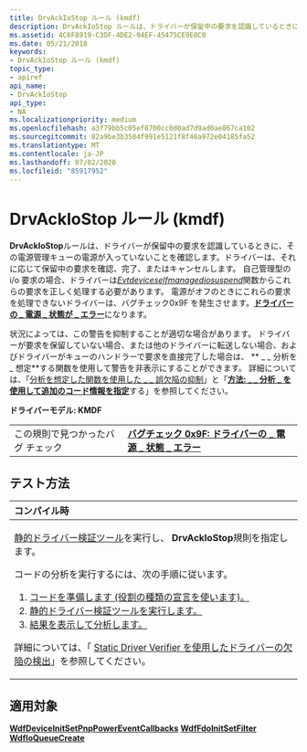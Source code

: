 ```yaml
---
title: DrvAckIoStop ルール (kmdf)
description: DrvAckIoStop ルールは、ドライバーが保留中の要求を認識しているときに、その電源管理キューの電源が入っていないことを確認します。ドライバーは、それに応じて保留中の要求を確認、完了、またはキャンセルします。
ms.assetid: 4C6F8919-C3DF-4DE2-94EF-45475CE9E0C0
ms.date: 05/21/2018
keywords:
- DrvAckIoStop ルール (kmdf)
topic_type:
- apiref
api_name:
- DrvAckIoStop
api_type:
- NA
ms.localizationpriority: medium
ms.openlocfilehash: a3f79bb5c05ef8700cc0d0ad7d9ad0ae867ca102
ms.sourcegitcommit: 82a9be3b3584f991e5121f8f46a972e04185fa52
ms.translationtype: MT
ms.contentlocale: ja-JP
ms.lasthandoff: 07/02/2020
ms.locfileid: "85917952"
---
```

# <a name="drvackiostop-rule-kmdf"></a>DrvAckIoStop ルール (kmdf)


**DrvAckIoStop**ルールは、ドライバーが保留中の要求を認識しているときに、その電源管理キューの電源が入っていないことを確認します。ドライバーは、それに応じて保留中の要求を確認、完了、またはキャンセルします。 自己管理型の i/o 要求の場合、ドライバーは[*Evtdeviceselfmanagediosuspend*](https://docs.microsoft.com/windows-hardware/drivers/ddi/wdfdevice/nc-wdfdevice-evt_wdf_device_self_managed_io_suspend)関数からこれらの要求を正しく処理する必要があります。 電源がオフのときにこれらの要求を処理できないドライバーは、バグチェック0x9F を発生させます。[**ドライバーの \_ 電源 \_ 状態が \_ エラー**](https://docs.microsoft.com/windows-hardware/drivers/debugger/bug-check-0x9f--driver-power-state-failure)になります。

状況によっては、この警告を抑制することが適切な場合があります。 ドライバーが要求を保留していない場合、または他のドライバーに転送しない場合、およびドライバーがキューのハンドラーで要求を直接完了した場合は、 ** \_ \_ 分析を \_ 想定**する関数を使用して警告を非表示にすることができます。 詳細については、「[分析を想定した関数を使用した \_ \_ 誤欠陥の抑制](https://docs.microsoft.com/windows-hardware/drivers/devtest/using-the--analysis-assume-function-to-suppress-false-defects)」と「[**方法: \_ \_ 分析 \_ を使用して追加のコード情報を指定**](https://docs.microsoft.com/visualstudio/code-quality/how-to-specify-additional-code-information-by-using-analysis-assume?view=vs-2015)する」を参照してください。

**ドライバーモデル: KMDF**

|                                   |                                                                                                          |
|-----------------------------------|----------------------------------------------------------------------------------------------------------|
| この規則で見つかったバグ チェック | [**バグチェック 0x9F: ドライバーの \_ 電源 \_ 状態 \_ エラー**](https://docs.microsoft.com/windows-hardware/drivers/debugger/bug-check-0x9f--driver-power-state-failure) |

<a name="how-to-test"></a>テスト方法
-----------

<table>
<colgroup>
<col width="100%" />
</colgroup>
<thead>
<tr class="header">
<th align="left">コンパイル時</th>
</tr>
</thead>
<tbody>
<tr class="odd">
<td align="left"><p><a href="https://docs.microsoft.com/windows-hardware/drivers/devtest/static-driver-verifier" data-raw-source="[Static Driver Verifier](https://docs.microsoft.com/windows-hardware/drivers/devtest/static-driver-verifier)">静的ドライバー検証ツール</a>を実行し、 <strong>DrvAckIoStop</strong>規則を指定します。</p>
コードの分析を実行するには、次の手順に従います。
<ol>
<li><a href="https://docs.microsoft.com/windows-hardware/drivers/devtest/using-static-driver-verifier-to-find-defects-in-drivers#preparing-your-source-code" data-raw-source="[Prepare your code (use role type declarations).](https://docs.microsoft.com/windows-hardware/drivers/devtest/using-static-driver-verifier-to-find-defects-in-drivers#preparing-your-source-code)">コードを準備します (役割の種類の宣言を使います)。</a></li>
<li><a href="https://docs.microsoft.com/windows-hardware/drivers/devtest/using-static-driver-verifier-to-find-defects-in-drivers#running-static-driver-verifier" data-raw-source="[Run Static Driver Verifier.](https://docs.microsoft.com/windows-hardware/drivers/devtest/using-static-driver-verifier-to-find-defects-in-drivers#running-static-driver-verifier)">静的ドライバー検証ツールを実行します。</a></li>
<li><a href="https://docs.microsoft.com/windows-hardware/drivers/devtest/using-static-driver-verifier-to-find-defects-in-drivers#viewing-and-analyzing-the-results" data-raw-source="[View and analyze the results.](https://docs.microsoft.com/windows-hardware/drivers/devtest/using-static-driver-verifier-to-find-defects-in-drivers#viewing-and-analyzing-the-results)">結果を表示して分析します。</a></li>
</ol>
<p>詳細については、「 <a href="https://docs.microsoft.com/windows-hardware/drivers/devtest/using-static-driver-verifier-to-find-defects-in-drivers" data-raw-source="[Using Static Driver Verifier to Find Defects in Drivers](https://docs.microsoft.com/windows-hardware/drivers/devtest/using-static-driver-verifier-to-find-defects-in-drivers)">Static Driver Verifier を使用したドライバーの欠陥の検出</a>」を参照してください。</p></td>
</tr>
</tbody>
</table>

<a name="applies-to"></a>適用対象
----------

[**WdfDeviceInitSetPnpPowerEventCallbacks**](https://docs.microsoft.com/windows-hardware/drivers/ddi/wdfdevice/nf-wdfdevice-wdfdeviceinitsetpnppowereventcallbacks) 
[**WdfFdoInitSetFilter**](https://docs.microsoft.com/windows-hardware/drivers/ddi/wdffdo/nf-wdffdo-wdffdoinitsetfilter) 
[**WdfIoQueueCreate**](https://docs.microsoft.com/windows-hardware/drivers/ddi/wdfio/nf-wdfio-wdfioqueuecreate)
 

 





